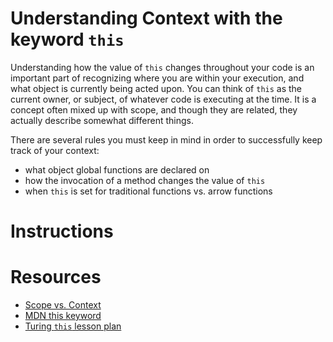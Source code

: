 # Understanding Context with the keyword `this`

Understanding how the value of `this` changes throughout your code is an important part of recognizing where you are within your execution, and what object is currently being acted upon. You can think of `this` as the current owner, or subject, of whatever code is executing at the time. It is a concept often mixed up with scope, and though they are related, they actually describe somewhat different things.

There are several rules you must keep in mind in order to successfully keep track of your context:

* what object global functions are declared on
* how the invocation of a method changes the value of `this`
* when `this` is set for traditional functions vs. arrow functions


# Instructions

# Resources

* [Scope vs. Context](https://blog.kevinchisholm.com/javascript/difference-between-scope-and-context/)
* [MDN this keyword](https://developer.mozilla.org/en/docs/Web/JavaScript/Reference/Operators/this)
* [Turing `this` lesson plan](http://frontend.turing.io/lessons/module-2/this-is-confusing.html)